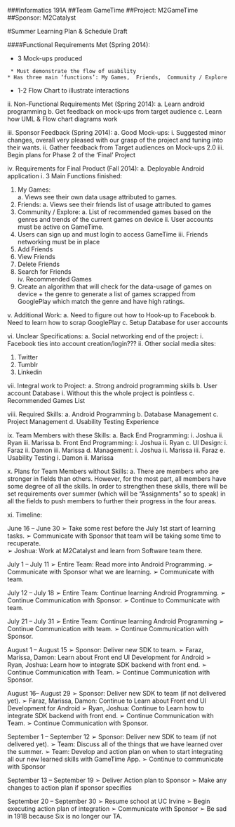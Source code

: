###Informatics 191A
##Team GameTime
##Project: M2GameTime
##Sponsor: M2Catalyst

#Summer Learning Plan & Schedule Draft


####Functional Requirements Met (Spring 2014):
+ 3 Mock-ups produced
<pre><code> * Must demonstrate the flow of usability 
* Has three main ‘functions’: My Games,  Friends,  Community / Explore
</code></pre>
+ 1-2 Flow Chart to illustrate interactions

ii.	Non-Functional Requirements Met (Spring 2014):
a.	Learn android programming
b.	Get feedback on mock-ups from target audience
c.	Learn how UML & Flow chart diagrams work

iii.	Sponsor Feedback (Spring 2014):
a.	Good Mock-ups:
i.	Suggested minor changes, overall very pleased with our grasp of the project and tuning into their wants.
ii.	Gather feedback from Target audiences on Mock-ups 2.0
iii.	Begin plans for Phase 2 of the ‘Final’ Project

iv.	Requirements for Final Product (Fall 2014):
a.	Deployable Android application
i.	3 Main Functions finished:
1.	My Games:	
a.	Views see their own data usage attributed to games.
2.	Friends:
a.	Views see their friends list of usage attributed to games
3.	Community / Explore:
a.	List of recommended games based on the genres and trends of the current games on device
ii.	User accounts must be active on GameTime.
1.	Users can sign up and must login to access GameTime
iii.	Friends networking must be in place
1.	Add Friends
2.	View Friends
3.	Delete Friends
4.	Search for Friends	
iv.	Recommended Games
1.	Create an algorithm that will check for the data-usage of games on device + the genre to generate a list of games scrapped from GooglePlay which match the genre and have high ratings.

v.	Additional Work:
a.	Need to figure out how to Hook-up to Facebook
b.	Need to learn how to scrap GooglePlay
c.	Setup Database for user accounts 

vi.	Unclear Specifications:
a.	Social networking end of the project:
i.	Facebook ties into account creation/login???
ii.	Other social media sites:
1.	Twitter
2.	Tumblr
3.	Linkedin

vii.	Integral work to Project:
a.	Strong android programming skills
b.	User account Database
i.	Without this the whole project is pointless
c.	Recommended Games List

viii.	Required Skills:
a.	Android Programming
b.	Database Management
c.	Project Management
d.	Usability Testing Experience

ix.	Team Members with these Skills:
a.	Back End Programming:
i.	Joshua
ii.	Ryan
iii.	Marissa
b.	Front End Programming:
i.	Joshua
ii.	Ryan
c.	UI Design:
i.	Faraz
ii.	Damon
iii.	Marissa
d.	Management:
i.	Joshua
ii.	Marissa
iii.	Faraz
e.	Usability Testing
i.	Damon
ii.	Marissa

x.	Plans for Team Members without Skills:
a.	There are members who are stronger in fields than others.  However, for the most part, all members have some degree of all the skills.  In order to strengthen these skills, there will be set requirements over summer (which will be “Assignments” so to speak) in all the fields to push members to further their progress in the four areas.

xi.	Timeline: 

June 16 – June 30
➢	Take some rest before the July 1st start of learning tasks.
➢	Communicate with Sponsor that team will be taking some time to recuperate.  
➢	Joshua: Work at M2Catalyst and learn from Software team there.

July 1 – July 11
➢	Entire Team: Read more into Android Programming.
➢	Communicate with Sponsor what we are learning.
➢	Communicate with team. 

July 12 – July 18
➢	Entire Team: Continue learning Android Programming.
➢	Continue Communication with Sponsor.
➢	Continue to Communicate with team.

July 21 – July 31
➢	Entire Team: Continue learning Android Programming
➢	Continue Communication with team.
➢	Continue Communication with Sponsor. 

August 1 – August 15
➢	Sponsor: Deliver new SDK to team. 
➢	Faraz, Marissa, Damon: Learn about Front end UI Development for Android
➢	Ryan, Joshua: Learn how to integrate SDK backend with front end.
➢	Continue Communication with Team. 
➢	Continue Communication with Sponsor.

August 16– August 29
➢	Sponsor: Deliver new SDK to team (if not delivered yet). 
➢	Faraz, Marissa, Damon: Continue to Learn about Front end UI Development for Android
➢	Ryan, Joshua:  Continue to Learn how to integrate SDK backend with front end.
➢	Continue Communication with Team. 
➢	Continue Communication with Sponsor.

September 1 – September 12
➢	Sponsor: Deliver new SDK to team (if not delivered yet). 
➢	Team: Discuss all of the things that we have learned over the summer.
➢	Team: Develop and action plan on when to start integrating all our new learned skills with GameTime App.
➢	Continue to communicate with Sponsor

September 13 – September 19
➢	Deliver Action plan to Sponsor
➢	Make any changes to action plan if sponsor specifies

September 20 – September 30
➢	Resume school at UC Irvine
➢	Begin executing action plan of integration
➢	Communicate with Sponsor
➢	Be sad in 191B because Six is no longer our TA. 

